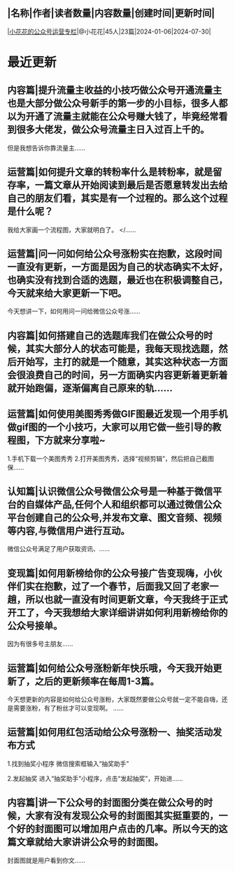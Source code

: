 |名称|作者|读者数量|内容数量|创建时间|更新时间|
---
|[小花花的公众号运营专栏](https://xiaobot.net/p/xiaohuahua?refer=0b133df9-27dc-423b-8101-639049001c13)|@小花花|45人|23篇|2024-01-06|2024-07-30|

# 最近更新
## 内容篇|提升流量主收益的小技巧做公众号开通流量主也是大部分做公众号新手的第一步的小目标，很多人都以为开通了流量主就能在公众号赚大钱了，毕竟经常看到很多大佬发，做公众号流量主日入过百上千的。
但是我想告诉你靠流量主......
## 运营篇|如何提升文章的转粉率什么是转粉率，就是留存率，一篇文章从开始阅读到最后是否愿意转发出去给自己的朋友们看，其实是有一个过程的。那么这个过程是什么呢？
我给大家画一个流程图，大家就明白了。
</......
## 运营篇|问一问如何给公众号涨粉实在抱歉，这段时间一直没有更新，一方面是因为自己的状态确实不太好，也确实没有找到合适的选题，最近也在积极调整自己，今天就来给大家更新一下吧。
今天想讲一下，如何用问一问给微信公众号涨......
## 内容篇|如何搭建自己的选题库我们在做公众号的时候，其实大部分人的状态可能是，我每天现找选题，然后开始写，主打的就是一个随意，其实这种状态一方面会很浪费自己的时间，另一方面确实内容更新着更新着就开始跑偏，逐渐偏离自己原来的轨......
## 运营篇|如何使用美图秀秀做GIF图最近发现一个用手机做gif图的一个小技巧，大家可以用它做一些引导的教程图，下方就来分享啦~
1.手机下载一个美图秀秀
2.打开美图秀秀，选择“视频剪辑”，然后把自己截图保......
## 认知篇|认识微信公众号微信公众号是一种基于微信平台的自媒体产品,任何个人和组织都可以通过微信公众平台创建自己的公众号,并发布文章、图文音频、视频等内容,与微信用户进行互动。
微信公众号满足了用户获取资讯、......
## 变现篇|如何用新榜给你的公众号接广告变现嗨，小伙伴们实在抱歉，过了一个春节，后面我又回了老家一趟，所以也就一直没有时间更新文章，今天我终于正式开工了，今天我想给大家详细讲讲如何利用新榜给你的公众号接单。
因为有很多号主朋友......
## 运营篇|如何给公众号涨粉新年快乐哦，今天我开始更新了，之后的更新频率在每周1-3篇。
今天想更新的内容是如何给公众号涨粉，大家既然要做公众号就一定不能自嗨，还是需要涨粉，有了粉丝才可以变现啊。
......
## 运营篇|如何用红包活动给公众号涨粉一、抽奖活动发布方式
1.找到抽奖小程序
微信搜索框输入“抽奖助手”

2.发起抽奖
进入“抽奖助手”小程序，点击“发起抽奖”，开始进......
## 内容篇|讲一下公众号的封面图分类在做公众号的时候，大家有没有发现公众号的封面图其实挺重要的，一个好的封面图可以增加用户点击的几率。所以今天的这篇文章就给大家讲讲公众号的封面图。

封面图就是用户看到你文......

